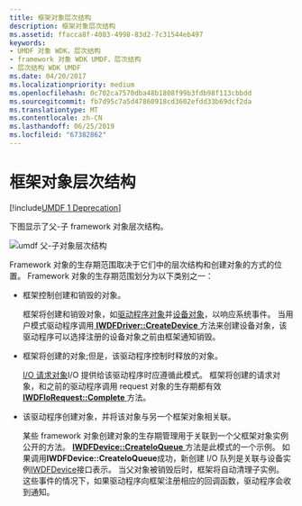 ```yaml
---
title: 框架对象层次结构
description: 框架对象层次结构
ms.assetid: ffacca8f-4083-4998-83d2-7c31544eb497
keywords:
- UMDF 对象 WDK，层次结构
- framework 对象 WDK UMDF，层次结构
- 层次结构 WDK UMDF
ms.date: 04/20/2017
ms.localizationpriority: medium
ms.openlocfilehash: 0c702ca7570dba48b1808f99b3fdb98f113cbbdd
ms.sourcegitcommit: fb7d95c7a5d47860918cd3602efdd33b69dcf2da
ms.translationtype: MT
ms.contentlocale: zh-CN
ms.lasthandoff: 06/25/2019
ms.locfileid: "67382862"
---
```

# <a name="framework-object-hierarchy"></a>框架对象层次结构


[!include[UMDF 1 Deprecation](../umdf-1-deprecation.md)]

下图显示了父-子 framework 对象层次结构。

![umdf 父-子对象层次结构](images/umdfhierarchy.gif)

Framework 对象的生存期范围取决于它们中的层次结构和创建对象的方式的位置。 Framework 对象的生存期范围划分为以下类别之一：

-   框架控制创建和销毁的对象。

    框架将创建和销毁对象，如[驱动程序对象](framework-driver-object.md)并[设备对象](framework-device-object.md)，以响应系统事件。 当用户模式驱动程序调用[ **IWDFDriver::CreateDevice** ](https://docs.microsoft.com/windows-hardware/drivers/ddi/content/wudfddi/nf-wudfddi-iwdfdriver-createdevice)方法来创建设备对象，该驱动程序可以选择注册的设备对象之前由框架通知销毁。

-   框架将创建的对象;但是，该驱动程序控制时释放的对象。

    [I/O 请求对象](framework-i-o-request-object.md)I/O 提供给该驱动程序时应遵循此模式。 框架将创建的请求对象，和之前的驱动程序调用 request 对象的生存期都有效[ **IWDFIoRequest::Complete** ](https://docs.microsoft.com/windows-hardware/drivers/ddi/content/wudfddi/nf-wudfddi-iwdfiorequest-complete)方法。

-   该驱动程序创建对象，并将该对象与另一个框架对象相关联。

    某些 framework 对象创建对象的生存期管理用于关联到一个父框架对象实例公开的方法。 [ **IWDFDevice::CreateIoQueue** ](https://docs.microsoft.com/windows-hardware/drivers/ddi/content/wudfddi/nf-wudfddi-iwdfdevice-createioqueue)方法是此模式的一个示例。 如果调用**IWDFDevice::CreateIoQueue**成功，新创建 I/O 队列是关联与设备实例[IWDFDevice](https://docs.microsoft.com/windows-hardware/drivers/ddi/content/wudfddi/nn-wudfddi-iwdfdevice)接口表示。 当父对象被销毁后时，框架将自动清理子实例。 这些事件的情况下，如果驱动程序向框架注册相应的回调函数，驱动程序会收到通知。

 

 





